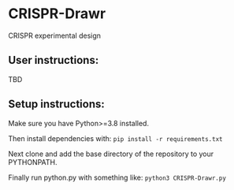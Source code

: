 # CRISPR-Drawr
CRISPR experimental design

## User instructions:
TBD

## Setup instructions:

Make sure you have Python>=3.8 installed. 

Then install dependencies with:
`pip install -r requirements.txt`

Next clone and add the base directory of the repository to your PYTHONPATH.

Finally run python.py with something like:
`python3 CRISPR-Drawr.py`
